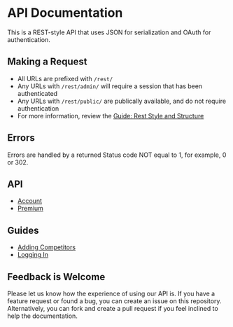 API Documentation
===

This is a REST-style API that uses JSON for serialization and OAuth for authentication.

Making a Request
----------------

* All URLs are prefixed with `/rest/`
* Any URLs with `/rest/admin/` will require a session that has been authenticated
* Any URLs with `/rest/public/` are publically available, and do not require authentication
* For more information, review the [Guide: Rest Style and Structure](https://github.com/CobiaSystems/api/wiki/Guide:-Rest-Style-and-Structure)

Errors
------

Errors are handled by a returned Status code NOT equal to 1, for example, 0 or 302. 

API
-----------------------

* [Account](https://github.com/CobiaSystems/api/wiki/Account)
* [Premium](https://github.com/CobiaSystems/api/wiki/Premium)


Guides
-----------------

* [Adding Competitors](https://github.com/CobiaSystems/api/wiki/Guide:-Adding-Competitors)
* [Logging In](https://github.com/CobiaSystems/api/wiki/Guide:-Logging-In)

Feedback is Welcome
----------------------

Please let us know how the experience of using our API is. If you have a feature request or found a bug, you can create an issue on this repository. Alternatively, you can fork and create a pull request if you feel inclined to help the documentation.

